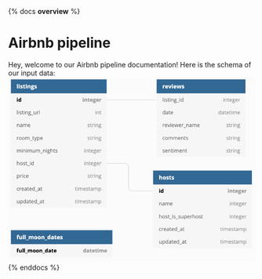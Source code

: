 {% docs __overview__ %} 
# Airbnb pipeline
Hey, welcome to our Airbnb pipeline documentation!
Here is the schema of our input data:
![input schema](assets/input_schema.png)
{% enddocs %}